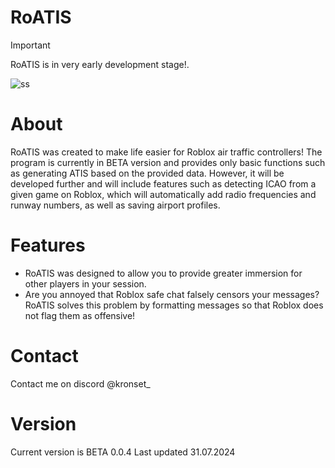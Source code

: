 # RoATIS
> [!IMPORTANT]
> RoATIS is in very early development stage!.

![ss](https://media.discordapp.net/attachments/1119182711584731247/1267850724692459580/image.png?ex=66aaf240&is=66a9a0c0&hm=012244028c52868d9cf10e9e317f6d92d107ac947527d5db263fae2be2a2d4a2&=&format=webp&quality=lossless)

# About
RoATIS was created to make life easier for Roblox air traffic controllers! The program is currently in BETA version and provides only basic functions such as generating ATIS based on the provided data. However, it will be developed further and will include features such as detecting ICAO from a given game on Roblox, which will automatically add radio frequencies and runway numbers, as well as saving airport profiles.

# Features
- RoATIS was designed to allow you to provide greater immersion for other players in your session.
- Are you annoyed that Roblox safe chat falsely censors your messages? RoATIS solves this problem by formatting messages so that Roblox does not flag them as offensive!
# Contact

Contact me on discord @kronset_

# Version

Current version is BETA 0.0.4 Last updated 31.07.2024
